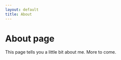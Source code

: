 ```yaml
---
layout: default
title: About
---
```

# About page

This page tells you a little bit about me. More to come.